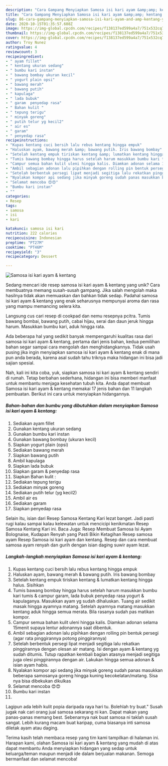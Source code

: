 ```yaml
---
description: "Cara Gampang Menyiapkan Samosa isi kari ayam &amp;amp; kentang yang Enak"
title: "Cara Gampang Menyiapkan Samosa isi kari ayam &amp;amp; kentang yang Enak"
slug: 86-cara-gampang-menyiapkan-samosa-isi-kari-ayam-and-amp-kentang-yang-enak
date: 2020-10-15T01:35:57.608Z
image: https://img-global.cpcdn.com/recipes/f138137ed599a4a7/751x532cq70/samosa-isi-kari-ayam-kentang-foto-resep-utama.jpg
thumbnail: https://img-global.cpcdn.com/recipes/f138137ed599a4a7/751x532cq70/samosa-isi-kari-ayam-kentang-foto-resep-utama.jpg
cover: https://img-global.cpcdn.com/recipes/f138137ed599a4a7/751x532cq70/samosa-isi-kari-ayam-kentang-foto-resep-utama.jpg
author: Troy Nunez
ratingvalue: 4
reviewcount: 3
recipeingredient:
- " ayam fillet"
- " kentang ukuran sedang"
- " bumbu kari instan"
- " bawang bombay ukuran kecil"
- " yogurt plain opsi"
- " bawang merah"
- " bawang putih"
- " kapulaga"
- " lada bubuk"
- " garam  penyedap rasa"
- " Bahan kulit "
- " tepung terigu"
- " minyak goreng"
- " putih telur yg kecil2"
- " air es"
- " garam"
- " penyedap rasa"
recipeinstructions:
- "Kupas kentang cuci bersih lalu rebus kentang hingga empuk"
- "Haluskan ayam, bawang merah &amp; bawang putih. Iris bawang bombay"
- "Setelah kentang empuk tiriskan kentang &amp; lumatkan kentang hingga halus. Sisihkan"
- "Tumis bawang bombay hingga harus setelah harum masukkan bumbu kari tumis &amp; campur garam, lada bubuk penyedap rasa yogurt &amp; kapulaganya. Masukkan ayam yg sudah dihaluskan. Tuang air sedikit masak hingga ayamnya matang. Setelah ayamnya matang masukkan kentang aduk hingga semua merata. Bila rasanya sudah pas matikan kompor."
- "Campur semua bahan kulit uleni hingga kalis. Diamkan adonan selama 15menit supaya lentur adonannya saat dibentuk."
- "Ambil sebagian adonan lalu pipihkan dengan rolling pin bentuk persegi (agar rata pinggirannya potong pinggirannya)"
- "Setelah berbentuk persegi lipat menjadi segitiga lalu rekatkan pinggirannya dengan olesan air matang. Isi dengan ayam &amp; kentang yg sudah ditumis. Tutup rapatkan kembali bagian atasnya menjadi segitiga juga olesi pinggirannya dengan air. Lakukan hingga semua adonan &amp; isian ayam habis."
- "Nyalakan kompor api sedang jika minyak goreng sudah panas masukkan beberapa samosanya goreng hingga kuning kecokelatan/matang. Sisa nya bisa dibekukan dikulkas"
- "Selamat mencoba 😍😍"
- "Bumbu kari instan"
- ""
categories:
- Resep
tags:
- samosa
- isi
- kari

katakunci: samosa isi kari 
nutrition: 222 calories
recipecuisine: Indonesian
preptime: "PT27M"
cooktime: "PT46M"
recipeyield: "3"
recipecategory: Dessert

---
```



![Samosa isi kari ayam &amp; kentang](https://img-global.cpcdn.com/recipes/f138137ed599a4a7/751x532cq70/samosa-isi-kari-ayam-kentang-foto-resep-utama.jpg)

Sedang mencari ide resep samosa isi kari ayam &amp; kentang yang unik? Cara membuatnya memang susah-susah gampang. Jika salah mengolah maka hasilnya tidak akan memuaskan dan bahkan tidak sedap. Padahal samosa isi kari ayam &amp; kentang yang enak seharusnya mempunyai aroma dan rasa yang mampu memancing selera kita.

Langsung cus cari resep di cookpad dan nemu resepnya pcitra. Tumis bawang bombai, bawang putih, cabai hijau, serai dan daun jeruk hingga harum. Masukkan bumbu kari, aduk hingga rata.

Ada beberapa hal yang sedikit banyak mempengaruhi kualitas rasa dari samosa isi kari ayam &amp; kentang, pertama dari jenis bahan, kedua pemilihan bahan segar sampai cara mengolah dan menghidangkannya. Tidak usah pusing jika ingin menyiapkan samosa isi kari ayam &amp; kentang enak di mana pun anda berada, karena asal sudah tahu triknya maka hidangan ini bisa jadi sajian spesial.


Nah, kali ini kita coba, yuk, siapkan samosa isi kari ayam &amp; kentang sendiri di rumah. Tetap berbahan sederhana, hidangan ini bisa memberi manfaat untuk membantu menjaga kesehatan tubuh kita. Anda dapat membuat Samosa isi kari ayam &amp; kentang memakai 17 jenis bahan dan 11 langkah pembuatan. Berikut ini cara untuk menyiapkan hidangannya.

<!--inarticleads1-->

##### Bahan-bahan dan bumbu yang dibutuhkan dalam menyiapkan Samosa isi kari ayam &amp; kentang:

1. Sediakan  ayam fillet
1. Gunakan  kentang ukuran sedang
1. Gunakan  bumbu kari instan
1. Gunakan  bawang bombay (ukuran kecil)
1. Siapkan  yogurt plain (opsi)
1. Sediakan  bawang merah
1. Siapkan  bawang putih
1. Ambil  kapulaga
1. Siapkan  lada bubuk
1. Siapkan  garam &amp; penyedap rasa
1. Siapkan  Bahan kulit :
1. Sediakan  tepung terigu
1. Sediakan  minyak goreng
1. Sediakan  putih telur (yg kecil2)
1. Ambil  air es
1. Sediakan  garam
1. Siapkan  penyedap rasa


Selain itu, isian dari Resep Samosa Kentang Kari lezat banget. Jadi pasti rugi kalau sampai kalau kelewatan untuk mencicipi kenikmatan Resep Samosa Kentang Kari ini. Baca Juga: Resep Membuat Samosa Isi Ayam Bolognaise, Kudapan Renyah yang Pasti Bikin Ketagihan Resep samosa ayam Resep Samosa isi kari ayam dan kentang. Resep dan cara membuat samosa ayam renyah dan gurih dengan isian daging suwir ayam lezat. 

<!--inarticleads2-->

##### Langkah-langkah menyiapkan Samosa isi kari ayam &amp; kentang:

1. Kupas kentang cuci bersih lalu rebus kentang hingga empuk
1. Haluskan ayam, bawang merah &amp; bawang putih. Iris bawang bombay
1. Setelah kentang empuk tiriskan kentang &amp; lumatkan kentang hingga halus. Sisihkan
1. Tumis bawang bombay hingga harus setelah harum masukkan bumbu kari tumis &amp; campur garam, lada bubuk penyedap rasa yogurt &amp; kapulaganya. Masukkan ayam yg sudah dihaluskan. Tuang air sedikit masak hingga ayamnya matang. Setelah ayamnya matang masukkan kentang aduk hingga semua merata. Bila rasanya sudah pas matikan kompor.
1. Campur semua bahan kulit uleni hingga kalis. Diamkan adonan selama 15menit supaya lentur adonannya saat dibentuk.
1. Ambil sebagian adonan lalu pipihkan dengan rolling pin bentuk persegi (agar rata pinggirannya potong pinggirannya)
1. Setelah berbentuk persegi lipat menjadi segitiga lalu rekatkan pinggirannya dengan olesan air matang. Isi dengan ayam &amp; kentang yg sudah ditumis. Tutup rapatkan kembali bagian atasnya menjadi segitiga juga olesi pinggirannya dengan air. Lakukan hingga semua adonan &amp; isian ayam habis.
1. Nyalakan kompor api sedang jika minyak goreng sudah panas masukkan beberapa samosanya goreng hingga kuning kecokelatan/matang. Sisa nya bisa dibekukan dikulkas
1. Selamat mencoba 😍😍
1. Bumbu kari instan
1. 


Lagipun ada lebih kulit popia daripada raya hari tu. Bolehlah try buat.&#34; Susah jugak nak cari orang jual samosa sekarang ni kan. Dapat makan yang panas-panas memang best. Sebenarnya nak buat samosa ni taklah susah sangat. Lebih kurang macam buat karipap, cuma biasanya inti samosa diletak ayam atau daging. 

Terima kasih telah membaca resep yang tim kami tampilkan di halaman ini. Harapan kami, olahan Samosa isi kari ayam &amp; kentang yang mudah di atas dapat membantu Anda menyiapkan hidangan yang sedap untuk keluarga/teman maupun menjadi ide dalam berjualan makanan. Semoga bermanfaat dan selamat mencoba!
